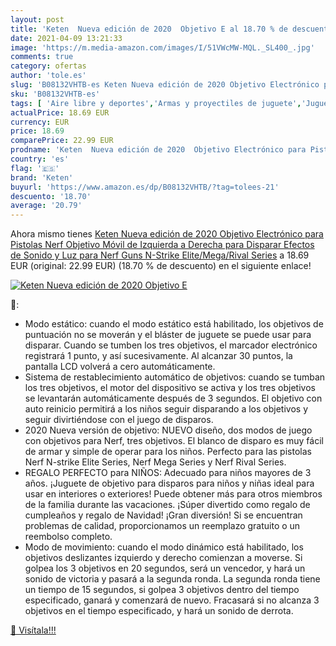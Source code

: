 ```yaml
---
layout: post
title: 'Keten  Nueva edición de 2020  Objetivo E al 18.70 % de descuento'
date: 2021-04-09 13:21:33
image: 'https://m.media-amazon.com/images/I/51VWcMW-MQL._SL400_.jpg'
comments: true
category: ofertas
author: 'tole.es'
slug: 'B08132VHTB-es Keten Nueva edición de 2020 Objetivo Electrónico para...'
sku: 'B08132VHTB-es'
tags: [ 'Aire libre y deportes','Armas y proyectiles de juguete','Juguetes','Juguetes y juegos','keten','nerf', ]
actualPrice: 18.69 EUR
currency: EUR
price: 18.69
comparePrice: 22.99 EUR
prodname: 'Keten  Nueva edición de 2020  Objetivo Electrónico para Pistolas Nerf  Objetivo Móvil de Izquierda a Derecha para Disparar  Efectos de Sonido y Luz para Nerf Guns N-Strike Elite/Mega/Rival Series'
country: 'es'
flag: '🇪🇸'
brand: 'Keten'
buyurl: 'https://www.amazon.es/dp/B08132VHTB/?tag=tolees-21'
descuento: '18.70'
average: '20.79'
---
```


Ahora mismo tienes [Keten  Nueva edición de 2020  Objetivo Electrónico para Pistolas Nerf  Objetivo Móvil de Izquierda a Derecha para Disparar  Efectos de Sonido y Luz para Nerf Guns N-Strike Elite/Mega/Rival Series](https://www.amazon.es/dp/B08132VHTB/?tag=tolees-21) a 18.69 EUR (original: 22.99 EUR) (18.70 %  de descuento) en el siguiente enlace!

[![Keten  Nueva edición de 2020  Objetivo E](https://m.media-amazon.com/images/I/51VWcMW-MQL._SL400_.jpg)](https://www.amazon.es/dp/B08132VHTB/?tag=tolees-21)

🔎:

- Modo estático: cuando el modo estático está habilitado, los objetivos de puntuación no se moverán y el bláster de juguete se puede usar para disparar. Cuando se tumben los tres objetivos, el marcador electrónico registrará 1 punto, y así sucesivamente. Al alcanzar 30 puntos, la pantalla LCD volverá a cero automáticamente.
- Sistema de restablecimiento automático de objetivos: cuando se tumban los tres objetivos, el motor del dispositivo se activa y los tres objetivos se levantarán automáticamente después de 3 segundos. El objetivo con auto reinicio permitirá a los niños seguir disparando a los objetivos y seguir divirtiéndose con el juego de disparos.
- 2020 Nueva versión de objetivo: NUEVO diseño, dos modos de juego con objetivos para Nerf, tres objetivos. El blanco de disparo es muy fácil de armar y simple de operar para los niños. Perfecto para las pistolas Nerf N-strike Elite Series, Nerf Mega Series y Nerf Rival Series.
- REGALO PERFECTO para NIÑOS: Adecuado para niños mayores de 3 años. ¡Juguete de objetivo para disparos para niños y niñas ideal para usar en interiores o exteriores! Puede obtener más para otros miembros de la familia durante las vacaciones. ¡Súper divertido como regalo de cumpleaños y regalo de Navidad! ¡Gran diversión! Si se encuentran problemas de calidad, proporcionamos un reemplazo gratuito o un reembolso completo.
- Modo de movimiento: cuando el modo dinámico está habilitado, los objetivos deslizantes izquierdo y derecho comienzan a moverse. Si golpea los 3 objetivos en 20 segundos, será un vencedor, y hará un sonido de victoria y pasará a la segunda ronda. La segunda ronda tiene un tiempo de 15 segundos, si golpea 3 objetivos dentro del tiempo especificado, ganará y comenzará de nuevo. Fracasará si no alcanza 3 objetivos en el tiempo especificado, y hará un sonido de derrota.

[🛒 Visítala!!!](https://www.amazon.es/dp/B08132VHTB/?tag=tolees-21)
